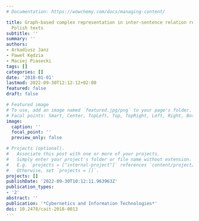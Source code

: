 ```yaml
---
# Documentation: https://wowchemy.com/docs/managing-content/

title: Graph-based complex representation in inter-sentence relation recognition in
  Polish texts
subtitle: ''
summary: ''
authors:
- Arkadiusz Janz
- Paweł Kędzia
- Maciej Piasecki
tags: []
categories: []
date: '2018-01-01'
lastmod: 2022-09-30T12:12:12+02:00
featured: false
draft: false

# Featured image
# To use, add an image named `featured.jpg/png` to your page's folder.
# Focal points: Smart, Center, TopLeft, Top, TopRight, Left, Right, BottomLeft, Bottom, BottomRight.
image:
  caption: ''
  focal_point: ''
  preview_only: false

# Projects (optional).
#   Associate this post with one or more of your projects.
#   Simply enter your project's folder or file name without extension.
#   E.g. `projects = ["internal-project"]` references `content/project/deep-learning/index.md`.
#   Otherwise, set `projects = []`.
projects: []
publishDate: '2022-09-30T10:12:11.963963Z'
publication_types:
- '2'
abstract: ''
publication: '*Cybernetics and Information Technologies*'
doi: 10.2478/cait-2018-0013
---
```

